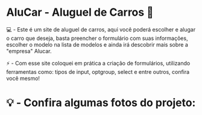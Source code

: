 # AluCar - Aluguel de Carros 🚗
💻 - Este é um site de aluguel de carros, aqui você poderá escolher e alugar o carro que deseja, basta preencher o formulário com suas informações, escolher o modelo na lista de modelos e ainda irá descobrir mais sobre a "empresa" Alucar.

⚡ - Com esse site coloquei em prática a criação de formulários, utilizando ferramentas como: tipos de input, optgroup, select e entre outros, confira você mesmo!

# 💡 - Confira algumas fotos do projeto:

